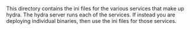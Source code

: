This directory contains the ini files for the various services that make up hydra. The hydra server runs
each of the services. If instead you are deploying individual binaries, then use the ini files for those services.
